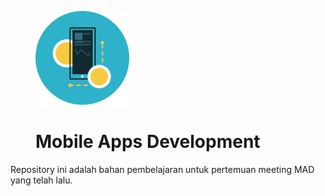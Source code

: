 <figure>
<img src="mad_logo.png" width="150" height="150"> 
<h1>Mobile Apps Development</h1>
</figure>

Repository ini adalah bahan pembelajaran untuk pertemuan meeting MAD yang telah lalu. 